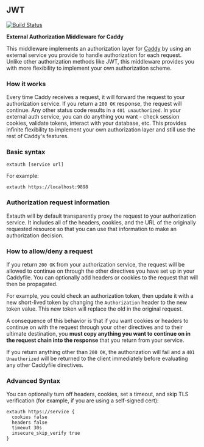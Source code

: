 ## JWT

[![Build Status](https://travis-ci.org/BTBurke/caddy-extauth.svg?branch=master)](https://travis-ci.org/BTBurke/caddy-extauth)

**External Authorization Middleware for Caddy**

This middleware implements an authorization layer for [Caddy](https://caddyserver.com) by using an external service you provide to handle authorization for each request.  Unlike other authorization methods like JWT, this middleware provides you with more flexibility to implement your own authorization scheme.

### How it works

Every time Caddy receives a request, it will forward the request to your authorization service.  If you return a `200 OK` response, the request will continue.  Any other status code results in a `401 unauthorized`.  In your external auth service, you can do anything you want - check session cookies, validate tokens, interact with your database, etc.  This provides infinite flexibility to implement your own authorization layer and still use the rest of Caddy's features.

### Basic syntax

```
extauth [service url]
```

For example:

```
extauth https://localhost:9898
```

### Authorization request information

Extauth will by default transparently proxy the request to your authorization service.  It includes all of the headers, cookies, and the URL of the originally requested resource so that you can use that information to make an authorization decision.

### How to allow/deny a request

If you return `200 OK` from your authorization service, the request will be allowed to continue on through the other directives you have set up in your Caddyfile.  You can optionally add headers or cookies to the request that will then be propagated.

For example, you could check an authorization token, then update it with a new short-lived token by changing the `Authorization` header to the new token value.  This new token will replace the old in the original request.

A consequence of this behavior is that if you want cookies or headers to continue on with the request through your other directives and to their ultimate destination, you **must copy anything you want to continue on in the request chain into the response** that you return from your service.

If you return anything other than `200 OK`, the authorization will fail and a `401 Unauthorized` will be returned to the client immediately before evaluating any other Caddyfile directives.

### Advanced Syntax

You can optionally turn off headers, cookies, set a timeout, and skip TLS verification (for example, if you are using a self-signed cert):

```
extauth https://service {
  cookies false
  headers false
  timeout 30s
  insecure_skip_verify true  
}
```
